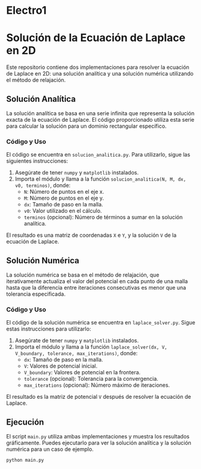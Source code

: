 # Electro1
# Solución de la Ecuación de Laplace en 2D

Este repositorio contiene dos implementaciones para resolver la ecuación de Laplace en 2D: una solución analítica y una solución numérica utilizando el método de relajación.

## Solución Analítica

La solución analítica se basa en una serie infinita que representa la solución exacta de la ecuación de Laplace. El código proporcionado utiliza esta serie para calcular la solución para un dominio rectangular específico.

### Código y Uso

El código se encuentra en `solucion_analitica.py`. Para utilizarlo, sigue las siguientes instrucciones:

1. Asegúrate de tener `numpy` y `matplotlib` instalados.
2. Importa el módulo y llama a la función `solucion_analitica(N, M, dx, v0, terminos)`, donde:
    - `N`: Número de puntos en el eje x.
    - `M`: Número de puntos en el eje y.
    - `dx`: Tamaño de paso en la malla.
    - `v0`: Valor utilizado en el cálculo.
    - `terminos` (opcional): Número de términos a sumar en la solución analítica.

El resultado es una matriz de coordenadas `X` e `Y`, y la solución `V` de la ecuación de Laplace.

## Solución Numérica

La solución numérica se basa en el método de relajación, que iterativamente actualiza el valor del potencial en cada punto de una malla hasta que la diferencia entre iteraciones consecutivas es menor que una tolerancia especificada.

### Código y Uso

El código de la solución numérica se encuentra en `laplace_solver.py`. Sigue estas instrucciones para utilizarlo:

1. Asegúrate de tener `numpy` y `matplotlib` instalados.
2. Importa el módulo y llama a la función `laplace_solver(dx, V, V_boundary, tolerance, max_iterations)`, donde:
    - `dx`: Tamaño de paso en la malla.
    - `V`: Valores de potencial inicial.
    - `V_boundary`: Valores de potencial en la frontera.
    - `tolerance` (opcional): Tolerancia para la convergencia.
    - `max_iterations` (opcional): Número máximo de iteraciones.

El resultado es la matriz de potencial `V` después de resolver la ecuación de Laplace.

## Ejecución

El script `main.py` utiliza ambas implementaciones y muestra los resultados gráficamente. Puedes ejecutarlo para ver la solución analítica y la solución numérica para un caso de ejemplo.

```bash
python main.py
